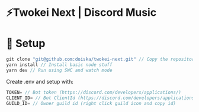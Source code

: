 # ⚡Twokei Next | Discord Music

# 📌 Setup

```js
git clone "git@github.com:doiska/twokei-next.git" // Copy the repository
yarn install // Install basic node stuff
yarn dev // Run using SWC and watch mode
```

Create .env and setup with:

```js
TOKEN= // Bot token (https://discord.com/developers/applications/)
CLIENT_ID= // Bot ClientId (https://discord.com/developers/applications/) 
GUILD_ID= // Owner guild id (right click guild icon and copy id)
```

